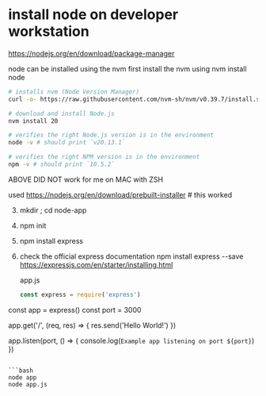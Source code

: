 # install node on developer workstation

https://nodejs.org/en/download/package-manager

node can be installed using the nvm 
first install the nvm
using nvm install node

```bash
# installs nvm (Node Version Manager)
curl -o- https://raw.githubusercontent.com/nvm-sh/nvm/v0.39.7/install.sh | bash

# download and install Node.js
nvm install 20

# verifies the right Node.js version is in the environment
node -v # should print `v20.13.1`

# verifies the right NPM version is in the environment
npm -v # should print `10.5.2`
````

ABOVE DID NOT work for me  on MAC with ZSH

used https://nodejs.org/en/download/prebuilt-installer  # this worked

3. mkdir <node-app> ; cd node-app
4. npm init 
5. npm install express 
6. check the official express documentation
   npm install express --save
   https://expressjs.com/en/starter/installing.html


   app.js

   ```javascript
   const express = require('express')
const app = express()
const port = 3000

app.get('/', (req, res) => {
  res.send('Hello World!')
})

app.listen(port, () => {
  console.log(`Example app listening on port ${port}`)
})
   ```

   ```bash
   node app
   node app.js
   ```